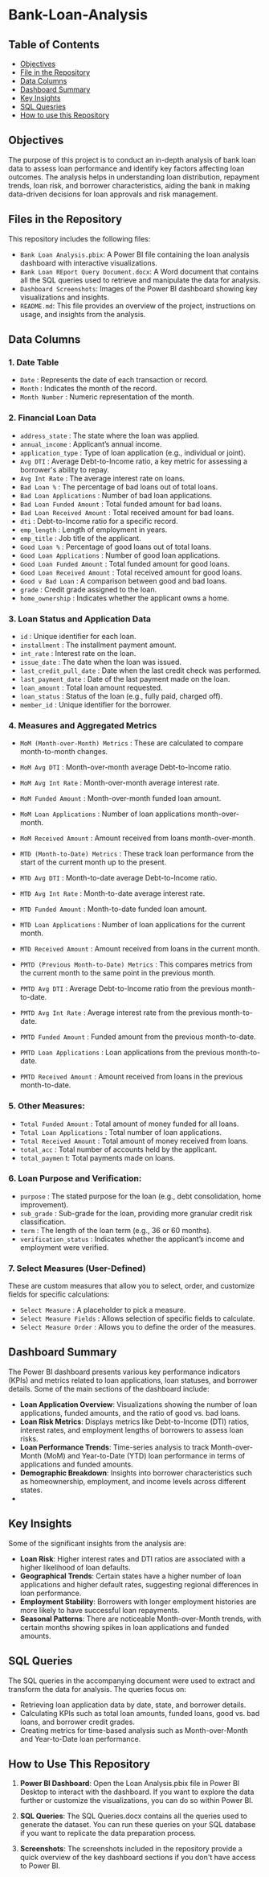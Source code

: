 # Bank-Loan-Analysis
## Table of Contents
- [Objectives](#objectives)
- [File in the Repository](#files-in-the-repository)
- [Data Columns](#data-columns)
- [Dashboard Summary](#dashboard-summary)
- [Key Insights](#key-insights)
- [SQL Quesries](#sql-queries)
- [How to use this Repository](#how-to-use-this-repository)
## Objectives
The purpose of this project is to conduct an in-depth analysis of bank loan data to assess loan performance and identify key factors affecting loan outcomes. The analysis helps in understanding loan distribution, repayment trends, loan risk, and borrower characteristics, aiding the bank in making data-driven decisions for loan approvals and risk management.
## Files in the Repository
This repository includes the following files:

- `Bank Loan Analysis.pbix`: A Power BI file containing the loan analysis dashboard with interactive visualizations.
- `Bank Loan REport Query Document.docx`: A Word document that contains all the SQL queries used to retrieve and manipulate the data for analysis.
- `Dashboard Screenshots`: Images of the Power BI dashboard showing key visualizations and insights.
- `README.md`: This file provides an overview of the project, instructions on usage, and insights from the analysis.

## Data Columns
### 1. Date Table

- `Date` : Represents the date of each transaction or record.
- `Month` : Indicates the month of the record.
- `Month Number` : Numeric representation of the month.

### 2. Financial Loan Data

- `address_state` : The state where the loan was applied.
- `annual_income` : Applicant’s annual income.
- `application_type` : Type of loan application (e.g., individual or joint).
- `Avg DTI` : Average Debt-to-Income ratio, a key metric for assessing a borrower's ability to repay.
- `Avg Int Rate` : The average interest rate on loans.
- `Bad Loan %` : The percentage of bad loans out of total loans.
- `Bad Loan Applications` : Number of bad loan applications.
- `Bad Loan Funded Amount` : Total funded amount for bad loans.
- `Bad Loan Received Amount` : Total received amount for bad loans.
- `dti` : Debt-to-Income ratio for a specific record.
- `emp_length` : Length of employment in years.
- `emp_title` : Job title of the applicant.
- `Good Loan %` : Percentage of good loans out of total loans.
- `Good Loan Applications` : Number of good loan applications.
- `Good Loan Funded Amount` : Total funded amount for good loans.
- `Good Loan Received Amount` : Total received amount for good loans.
- `Good v Bad Loan` : A comparison between good and bad loans.
- `grade` : Credit grade assigned to the loan.
- `home_ownership` : Indicates whether the applicant owns a home.

### 3. Loan Status and Application Data

- `id` : Unique identifier for each loan.
- `installment` : The installment payment amount.
- `int_rate` : Interest rate on the loan.
- `issue_date` : The date when the loan was issued.
- `last_credit_pull_date` : Date when the last credit check was performed.
- `last_payment_date` : Date of the last payment made on the loan.
- `loan_amount` : Total loan amount requested.
- `loan_status` : Status of the loan (e.g., fully paid, charged off).
- `member_id` : Unique identifier for the borrower.

### 4. Measures and Aggregated Metrics
- `MoM (Month-over-Month) Metrics` : These are calculated to compare month-to-month changes.

- `MoM Avg DTI` : Month-over-month average Debt-to-Income ratio.
- `MoM Avg Int Rate` : Month-over-month average interest rate.
- `MoM Funded Amount` : Month-over-month funded loan amount.
- `MoM Loan Applications` : Number of loan applications month-over-month.
- `MoM Received Amount` : Amount received from loans month-over-month.
- `MTD (Month-to-Date) Metrics` : These track loan performance from the start of the current month up to the present.

- `MTD Avg DTI` : Month-to-date average Debt-to-Income ratio.
- `MTD Avg Int Rate` : Month-to-date average interest rate.
- `MTD Funded Amount` : Month-to-date funded loan amount.
- `MTD Loan Applications` : Number of loan applications for the current month.
- `MTD Received Amount` : Amount received from loans in the current month.
- `PMTD (Previous Month-to-Date) Metrics` : This compares metrics from the current month to the same point in the previous month.

- `PMTD Avg DTI` : Average Debt-to-Income ratio from the previous month-to-date.
- `PMTD Avg Int Rate` : Average interest rate from the previous month-to-date.
- `PMTD Funded Amount` : Funded amount from the previous month-to-date.
- `PMTD Loan Applications` : Loan applications from the previous month-to-date.
- `PMTD Received Amount` : Amount received from loans in the previous month-to-date.

### 5. Other Measures:

- `Total Funded Amount` : Total amount of money funded for all loans.
- `Total Loan Applications` : Total number of loan applications.
- `Total Received Amount` : Total amount of money received from loans.
- `total_acc` : Total number of accounts held by the applicant.
- `total_paymen` t: Total payments made on loans.
### 6. Loan Purpose and Verification:

- `purpose` : The stated purpose for the loan (e.g., debt consolidation, home improvement).
- `sub_grade` : Sub-grade for the loan, providing more granular credit risk classification.
- `term` : The length of the loan term (e.g., 36 or 60 months).
- `verification_status` : Indicates whether the applicant’s income and employment were verified.
### 7. Select Measures (User-Defined)
These are custom measures that allow you to select, order, and customize fields for specific calculations:
- `Select Measure` : A placeholder to pick a measure.
- `Select Measure Fields` : Allows selection of specific fields to calculate.
- `Select Measure Order` : Allows you to define the order of the measures.

## Dashboard Summary
The Power BI dashboard presents various key performance indicators (KPIs) and metrics related to loan applications, loan statuses, and borrower details. Some of the main sections of the dashboard include:

- **Loan Application Overview**: Visualizations showing the number of loan applications, funded amounts, and the ratio of good vs. bad loans.
- **Loan Risk Metrics**: Displays metrics like Debt-to-Income (DTI) ratios, interest rates, and employment lengths of borrowers to assess loan risks.
- **Loan Performance Trends**: Time-series analysis to track Month-over-Month (MoM) and Year-to-Date (YTD) loan performance in terms of applications and funded amounts.
- **Demographic Breakdown**: Insights into borrower characteristics such as homeownership, employment, and income levels across different states.
- 
## Key Insights
Some of the significant insights from the analysis are:

- **Loan Risk**: Higher interest rates and DTI ratios are associated with a higher likelihood of loan defaults.
- **Geographical Trends**: Certain states have a higher number of loan applications and higher default rates, suggesting regional differences in loan performance.
- **Employment Stability**: Borrowers with longer employment histories are more likely to have successful loan repayments.
- **Seasonal Patterns**: There are noticeable Month-over-Month trends, with certain months showing spikes in loan applications and funded amounts.

## SQL Queries
The SQL queries in the accompanying document were used to extract and transform the data for analysis. The queries focus on:

- Retrieving loan application data by date, state, and borrower details.
- Calculating KPIs such as total loan amounts, funded loans, good vs. bad loans, and borrower credit grades.
- Creating metrics for time-based analysis such as Month-over-Month and Year-to-Date loan performance.

## How to Use This Repository
1. **Power BI Dashboard**: Open the Loan Analysis.pbix file in Power BI Desktop to interact with the dashboard. If you want to explore the data further or customize the visualizations, you can do so within Power BI.

2. **SQL Queries**: The SQL Queries.docx contains all the queries used to generate the dataset. You can run these queries on your SQL database if you want to replicate the data preparation process.
3. **Screenshots**: The screenshots included in the repository provide a quick overview of the key dashboard sections if you don't have access to Power BI.


